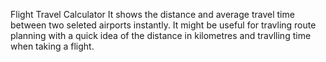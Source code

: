 Flight Travel Calculator
It shows the distance and average travel time between two seleted airports instantly.
It might be useful for travling route planning with a quick idea of the distance in kilometres and travlling time when taking a flight.
